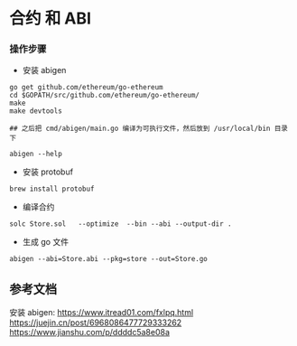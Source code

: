 # 合约 和 ABI  
### 操作步骤  
- 安装 abigen  
```shell
go get github.com/ethereum/go-ethereum
cd $GOPATH/src/github.com/ethereum/go-ethereum/
make
make devtools

## 之后把 cmd/abigen/main.go 编译为可执行文件，然后放到 /usr/local/bin 目录下

abigen --help
```

- 安装 protobuf  
```
brew install protobuf
```

- 编译合约  
```shell
solc Store.sol   --optimize  --bin --abi --output-dir .
```

- 生成 go 文件  
```shell
abigen --abi=Store.abi --pkg=store --out=Store.go
```

## 参考文档  
安装 abigen: 
https://www.itread01.com/fxlpq.html   
https://juejin.cn/post/6968086477729333262  
https://www.jianshu.com/p/ddddc5a8e08a  
